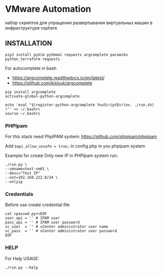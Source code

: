 # VMware Automation #
набор скриптов для упращения развертывания виртуальныз машин в инфраструктуре vsphere

## INSTALLATION ##
```
pip3 install pyVim pyVmomi requests argcomplete paramiko python_terraform requests 
```
For autocomplete in bash
 *  https://argcomplete.readthedocs.io/en/latest/
 *  https://github.com/kislyuk/argcomplete
```
pip install argcomplete
activate-global-python-argcomplete

echo 'eval "$(register-python-argcomplete YouScriptDir(ex. ./run.sh) )"' >> ~/.bashrc
sourse ~/.bashrc
```

### PHPIpam ###
For this stack need PhpIPAM system: https://github.com/phpipam/phpipam

Add ```$api_allow_unsafe = true;``` in config.php in you phpipam system

Example for create Only new IP in PHPIpam system run:
```
./run.py \
--vmname=test-vm01 \
--desc="Test IP"
--net=192.168.222.0/24 \
--onlyip
```

### Credentials ###
Before use create credential file
```
cat >passwd.py<<EOF
user_api = '' # IPAM user
pass_api = '' # IPAM user password
vc_user  = '' # vCenter administrator user name
vc_pass  = '' # vCenter administrator user password
EOF
```

### HELP ###
For Help USAGE: 
```
./run.py --help
```
